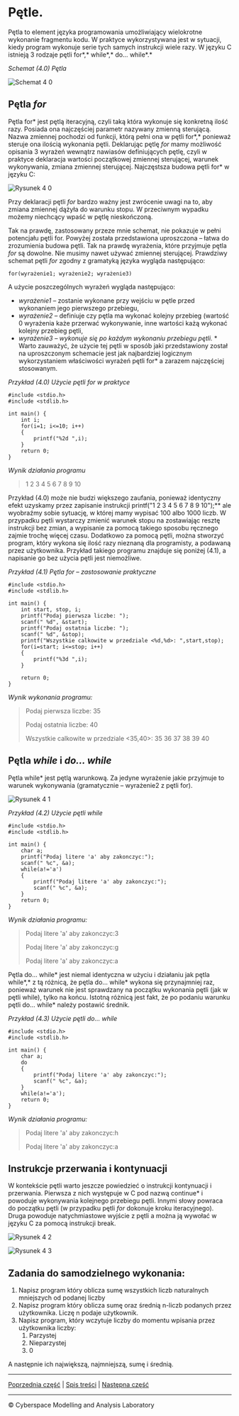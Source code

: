 # Pętle.
Pętla to element języka programowania umożliwiający wielokrotne wykonanie fragmentu kodu. W praktyce wykorzystywana jest w sytuacji, kiedy program wykonuje serie tych samych instrukcji wiele razy. W języku C istnieją 3 rodzaje pętli for*,* while*,* do… while*.* 

*Schemat (4.0) Pętla*

![Schemat 4 0](https://user-images.githubusercontent.com/71324202/142193003-570890bf-4e03-4152-8d7b-b4d840e3d9a7.png)

## **Pętla *for***
Pętla for* jest pętlą iteracyjną, czyli taką która wykonuje się konkretną ilość razy. Posiada ona najczęściej parametr nazywany zmienną sterującą. Nazwa zmiennej pochodzi od funkcji, którą pełni ona w pętli for*,* ponieważ steruje ona ilością wykonania pętli. Deklarując pętlę *for* mamy możliwość opisania 3 wyrażeń wewnątrz nawiasów definiujących pętlę, czyli w praktyce deklaracja wartości początkowej zmiennej sterującej, warunek wykonywania, zmiana zmiennej sterującej. Najczęstsza budowa pętli for* w języku C:

![Rysunek 4 0](https://user-images.githubusercontent.com/71324202/142193127-242674ab-7d6c-4673-9f05-5a4171e6c81e.png)

Przy deklaracji pętli *for* bardzo ważny jest zwrócenie uwagi na to, aby zmiana zmiennej dążyła do warunku stopu. W przeciwnym wypadku możemy niechcący wpaść w pętlę nieskończoną. 

Tak na prawdę, zastosowany przeze mnie schemat, nie pokazuje w pełni potencjału pętli for. Powyżej została przedstawiona uproszczona – łatwa do zrozumienia budowa pętli. Tak na prawdę wyrażenia, które przyjmuje pętla *for* są dowolne. Nie musimy nawet używać zmiennej sterującej.  Prawdziwy schemat pętli *for* zgodny z gramatyką języka wygląda następująco:

`for(wyrażenie1; wyrażenie2; wyrażenie3)`

A użycie poszczególnych wyrażeń wygląda następująco:

- *wyrażenie1 –* zostanie wykonane przy wejściu w pętle przed wykonaniem jego pierwszego przebiegu,
- *wyrażenie2 –* definiuje czy pętla ma wykonać kolejny przebieg (wartość 0 wyrażenia każe przerwać wykonywanie, inne wartości każą wykonać kolejny przebieg pętli,
- *wyrażenie3 – wykonuje się po każdym wykonaniu przebiegu pętli.*
\*
` `Warto zauważyć, że użycie tej pętli w sposób jaki przedstawiony został na uproszczonym schemacie jest jak najbardziej logicznym wykorzystaniem właściwości wyrażeń pętli for* a zarazem najczęściej stosowanym.

*Przykład (4.0) Użycie pętli for w praktyce*

```
#include <stdio.h>
#include <stdlib.h>

int main() {
	int i;
	for(i=1; i<=10; i++)
	{
		printf("%2d ",i);
	}
	return 0;
}
```

*Wynik działania programu*

>1 2 3 4 5 6 7 8 9 10

Przykład (4.0) może nie budzi większego zaufania, ponieważ identyczny efekt uzyskamy przez zapisanie instrukcji printf("1 2 3 4 5 6 7 8 9 10");** ale wyobraźmy sobie sytuację, w której mamy wypisać 100 albo 1000 liczb. W przypadku pętli wystarczy zmienić warunek stopu na zostawiając resztę instrukcji bez zmian, a wypisanie za pomocą takiego sposobu ręcznego zajmie trochę więcej czasu. Dodatkowo za pomocą pętli, można stworzyć program, który wykona się ilość razy nieznaną dla programisty, a podawaną przez użytkownika. Przykład takiego programu znajduje się poniżej (4.1), a napisanie go bez użycia pętli jest niemożliwe.

*Przykład (4.1) Pętla for – zastosowanie praktyczne*
```
#include <stdio.h>
#include <stdlib.h>

int main() {
	int start, stop, i;
	printf("Podaj pierwsza liczbe: ");
	scanf(" %d", &start);
	printf("Podaj ostatnia liczbe: ");
	scanf(" %d", &stop);
	printf("Wszystkie calkowite w przedziale <%d,%d>: ",start,stop);
	for(i=start; i<=stop; i++)
	{
		printf("%3d ",i);
	}
	
	return 0;
}

```

*Wynik wykonania programu:*

>Podaj pierwsza liczbe: 35
>
>Podaj ostatnia liczbe: 40
>
>Wszystkie calkowite w przedziale <35,40>:  35  36  37  38  39  40


## **Pętla *while* i *do... while***
Pętla while* jest pętlą warunkową. Za jedyne wyrażenie jakie przyjmuje to warunek wykonywania (gramatycznie – wyrażenie2 z pętli for). 

![Rysunek 4 1](https://user-images.githubusercontent.com/71324202/142193208-3f315ec1-30c0-4e6f-aba7-08416237b841.png)


*Przykład (4.2) Użycie pętli while*

```
#include <stdio.h>
#include <stdlib.h>

int main() {
	char a;
	printf("Podaj litere 'a' aby zakonczyc:");
	scanf(" %c", &a);
	while(a!='a')
	{
		printf("Podaj litere 'a' aby zakonczyc:");
		scanf(" %c", &a);
	}
	return 0;
}
```

*Wynik działania programu:*

>Podaj litere 'a' aby zakonczyc:3
>
>Podaj litere 'a' aby zakonczyc:g
>
>Podaj litere 'a' aby zakonczyc:a

Pętla do… while* jest niemal identyczna w użyciu i działaniu jak pętla while*,* z tą różnicą, że pętla do… while* wykona się przynajmniej raz, ponieważ warunek nie jest sprawdzany na początku wykonania pętli (jak w pętli while), tylko na końcu. Istotną różnicą jest fakt, że po podaniu warunku pętli do… while* należy postawić średnik.

*Przykład (4.3) Użycie pętli do… while*

```
#include <stdio.h>
#include <stdlib.h>

int main() {
	char a;
	do
	{
		printf("Podaj litere 'a' aby zakonczyc:");
		scanf(" %c", &a);
	}
	while(a!='a');
	return 0;
}
```

*Wynik działania programu:*

>Podaj litere 'a' aby zakonczyc:h
>
>Podaj litere 'a' aby zakonczyc:a

## **Instrukcje przerwania i kontynuacji**
W kontekście pętli warto jeszcze powiedzieć o instrukcji kontynuacji i przerwania. Pierwsza z nich występuje w C pod nazwą continue* i powoduje wykonywania kolejnego przebiegu pętli. Innymi słowy powraca do początku pętli (w przypadku pętli *for* dokonuje kroku iteracyjnego). Druga powoduje natychmiastowe wyjście z pętli a można ją wywołać w języku C za pomocą instrukcji break. 

![Rysunek 4 2](https://user-images.githubusercontent.com/71324202/142193268-cea28e04-98ec-4844-b1eb-2bb1bc2d8dfa.png)

![Rysunek 4 3](https://user-images.githubusercontent.com/71324202/142193331-0351c627-7b3a-4727-ab60-532576e98b41.png)

## **Zadania do samodzielnego wykonania:**
1. Napisz program który oblicza sumę wszystkich liczb naturalnych mniejszych od podanej liczby
1. Napisz program który oblicza sumę oraz średnią n-liczb podanych przez użytkownika. Liczę n podaje użytkownik.
1. Napisz program, który wczytuje liczby do momentu wpisania przez użytkownika liczby:
   1) Parzystej
   1) Nieparzystej
   1) 0

A następnie ich największą, najmniejszą, sumę i średnią.

***
[Poprzednia część](https://github.com/CyberMALab/Instrukcja-warunkowa.git) | [Spis treści](https://github.com/CyberMALab/Wprowadzenie-do-programowania-w-j-zyku-ANSI-C.git) | [Następna część](https://github.com/CyberMALab/Comming-Soon.git)
***
&copy; Cyberspace Modelling and Analysis Laboratory
